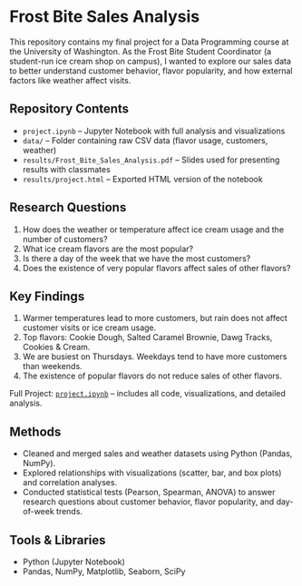 # Frost Bite Sales Analysis

This repository contains my final project for a Data Programming course at the University of Washington. As the Frost Bite Student Coordinator (a student-run ice cream shop on campus), I wanted to explore our sales data to better understand customer behavior, flavor popularity, and how external factors like weather affect visits.

## Repository Contents
- `project.ipynb` – Jupyter Notebook with full analysis and visualizations
- `data/` – Folder containing raw CSV data (flavor usage, customers, weather)
- `results/Frost_Bite_Sales_Analysis.pdf` – Slides used for presenting results with classmates
- `results/project.html` – Exported HTML version of the notebook

## Research Questions
1. How does the weather or temperature affect ice cream usage and the number of customers?
2. What ice cream flavors are the most popular?
3. Is there a day of the week that we have the most customers?
4. Does the existence of very popular flavors affect sales of other flavors?

## Key Findings
1. Warmer temperatures lead to more customers, but rain does not affect customer visits or ice cream usage.
2. Top flavors: Cookie Dough, Salted Caramel Brownie, Dawg Tracks, Cookies & Cream.
3. We are busiest on Thursdays. Weekdays tend to have more customers than weekends.
4. The existence of popular flavors do not reduce sales of other flavors.

Full Project: [`project.ipynb`](project.ipynb) – includes all code, visualizations, and detailed analysis.

## Methods
- Cleaned and merged sales and weather datasets using Python (Pandas, NumPy).
- Explored relationships with visualizations (scatter, bar, and box plots) and correlation analyses.
- Conducted statistical tests (Pearson, Spearman, ANOVA) to answer research questions about customer behavior, flavor popularity, and day-of-week trends.

## Tools & Libraries
- Python (Jupyter Notebook)
- Pandas, NumPy, Matplotlib, Seaborn, SciPy
